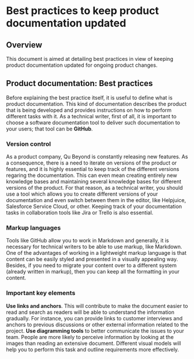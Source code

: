 # **Best practices to keep product documentation updated**

## **Overview**
This document is aimed at detailing best practices in view of keeping product documentation updated for ongoing product changes.

## **Product documentation: Best practices**
Before explaining the best practice itself, it is useful to define what is product documentation. This kind of documentation describes the product that is being developed and provides instructions on how to perform different tasks with it. As a technical writer, first of all, it is important to choose a software documentation tool to deliver such documentation to your users; that tool can be **GitHub**.

### Version control
As a product company, Qu Beyond is constantly releasing new features. As a consequence, there is a need to iterate on versions of the product or features, and it is highly essential to keep track of the different versions regaring the documentation. This can even mean creating entirely new knowledge bases and maintaining several knowledge bases for different versions of the product. For that reason, as a technical writer, you should use a tool which allows you to create different versions of your documentation and even switch between them in the editor, like Helpjuice, Salesforce Service Cloud, or other. Keeping track of your documentation tasks in collaboration tools like Jira or Trello is also essential. 

### Markup languages
Tools like GitHub allow you to work in Markdown and generally, it is necessary for technical writers to be able to use markup, like Markdown. One of the advantages of working in a lightweight markup language is that content can be easily styled and presented in a visually appealing way. Besides, if you need to migrate your content over to a different system (already written in markup), then you can keep all the formatting in your content.

### Important key elements
**Use links and anchors**. This will contribute to make the document easier to read and search as readers will be able to understand the information gradually. For instance, you can provide links to customer interviews and anchors to previous discussions or other external information related to the project.
**Use diagramming tools** to better communicate the issues to your team. People are more likely to perceive information by looking at the images than reading an extensive document. Different visual models will help you to perform this task and outline requirements more effectively. 
